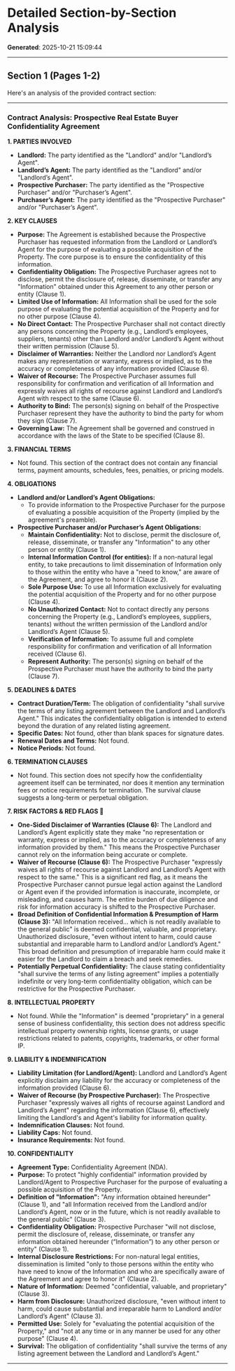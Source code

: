 # Detailed Section-by-Section Analysis

**Generated**: 2025-10-21 15:09:44

---


## Section 1 (Pages 1-2)

Here's an analysis of the provided contract section:

---

### Contract Analysis: Prospective Real Estate Buyer Confidentiality Agreement

**1. PARTIES INVOLVED**
*   **Landlord:** The party identified as the "Landlord" and/or "Landlord’s Agent".
*   **Landlord’s Agent:** The party identified as the "Landlord" and/or "Landlord’s Agent".
*   **Prospective Purchaser:** The party identified as the "Prospective Purchaser" and/or "Purchaser’s Agent".
*   **Purchaser’s Agent:** The party identified as the "Prospective Purchaser" and/or "Purchaser’s Agent".

**2. KEY CLAUSES**
*   **Purpose:** The Agreement is established because the Prospective Purchaser has requested information from the Landlord or Landlord’s Agent for the purpose of evaluating a possible acquisition of the Property. The core purpose is to ensure the confidentiality of this information.
*   **Confidentiality Obligation:** The Prospective Purchaser agrees not to disclose, permit the disclosure of, release, disseminate, or transfer any "Information" obtained under this Agreement to any other person or entity (Clause 1).
*   **Limited Use of Information:** All Information shall be used for the sole purpose of evaluating the potential acquisition of the Property and for no other purpose (Clause 4).
*   **No Direct Contact:** The Prospective Purchaser shall not contact directly any persons concerning the Property (e.g., Landlord’s employees, suppliers, tenants) other than Landlord and/or Landlord’s Agent without their written permission (Clause 5).
*   **Disclaimer of Warranties:** Neither the Landlord nor Landlord’s Agent makes any representation or warranty, express or implied, as to the accuracy or completeness of any information provided (Clause 6).
*   **Waiver of Recourse:** The Prospective Purchaser assumes full responsibility for confirmation and verification of all Information and expressly waives all rights of recourse against Landlord and Landlord’s Agent with respect to the same (Clause 6).
*   **Authority to Bind:** The person(s) signing on behalf of the Prospective Purchaser represent they have the authority to bind the party for whom they sign (Clause 7).
*   **Governing Law:** The Agreement shall be governed and construed in accordance with the laws of the State to be specified (Clause 8).

**3. FINANCIAL TERMS**
*   Not found. This section of the contract does not contain any financial terms, payment amounts, schedules, fees, penalties, or pricing models.

**4. OBLIGATIONS**
*   **Landlord and/or Landlord’s Agent Obligations:**
    *   To provide information to the Prospective Purchaser for the purpose of evaluating a possible acquisition of the Property (implied by the agreement's preamble).
*   **Prospective Purchaser and/or Purchaser’s Agent Obligations:**
    *   **Maintain Confidentiality:** Not to disclose, permit the disclosure of, release, disseminate, or transfer any "Information" to any other person or entity (Clause 1).
    *   **Internal Information Control (for entities):** If a non-natural legal entity, to take precautions to limit dissemination of Information only to those within the entity who have a "need to know," are aware of the Agreement, and agree to honor it (Clause 2).
    *   **Sole Purpose Use:** To use all Information exclusively for evaluating the potential acquisition of the Property and for no other purpose (Clause 4).
    *   **No Unauthorized Contact:** Not to contact directly any persons concerning the Property (e.g., Landlord’s employees, suppliers, tenants) without the written permission of the Landlord and/or Landlord’s Agent (Clause 5).
    *   **Verification of Information:** To assume full and complete responsibility for confirmation and verification of all Information received (Clause 6).
    *   **Represent Authority:** The person(s) signing on behalf of the Prospective Purchaser must have the authority to bind the party (Clause 7).

**5. DEADLINES & DATES**
*   **Contract Duration/Term:** The obligation of confidentiality "shall survive the terms of any listing agreement between the Landlord and Landlord’s Agent." This indicates the confidentiality obligation is intended to extend beyond the duration of any related listing agreement.
*   **Specific Dates:** Not found, other than blank spaces for signature dates.
*   **Renewal Dates and Terms:** Not found.
*   **Notice Periods:** Not found.

**6. TERMINATION CLAUSES**
*   Not found. This section does not specify how the confidentiality agreement itself can be terminated, nor does it mention any termination fees or notice requirements for termination. The survival clause suggests a long-term or perpetual obligation.

**7. RISK FACTORS & RED FLAGS 🚩**
*   **One-Sided Disclaimer of Warranties (Clause 6):** The Landlord and Landlord’s Agent explicitly state they make "no representation or warranty, express or implied, as to the accuracy or completeness of any information provided by them." This means the Prospective Purchaser cannot rely on the information being accurate or complete.
*   **Waiver of Recourse (Clause 6):** The Prospective Purchaser "expressly waives all rights of recourse against Landlord and Landlord’s Agent with respect to the same." This is a significant red flag, as it means the Prospective Purchaser cannot pursue legal action against the Landlord or Agent even if the provided information is inaccurate, incomplete, or misleading, and causes harm. The entire burden of due diligence and risk for information accuracy is shifted to the Prospective Purchaser.
*   **Broad Definition of Confidential Information & Presumption of Harm (Clause 3):** "All Information received... which is not readily available to the general public" is deemed confidential, valuable, and proprietary. Unauthorized disclosure, "even without intent to harm, could cause substantial and irreparable harm to Landlord and/or Landlord’s Agent." This broad definition and presumption of irreparable harm could make it easier for the Landlord to claim a breach and seek remedies.
*   **Potentially Perpetual Confidentiality:** The clause stating confidentiality "shall survive the terms of any listing agreement" implies a potentially indefinite or very long-term confidentiality obligation, which can be restrictive for the Prospective Purchaser.

**8. INTELLECTUAL PROPERTY**
*   Not found. While the "Information" is deemed "proprietary" in a general sense of business confidentiality, this section does not address specific intellectual property ownership rights, license grants, or usage restrictions related to patents, copyrights, trademarks, or other formal IP.

**9. LIABILITY & INDEMNIFICATION**
*   **Liability Limitation (for Landlord/Agent):** Landlord and Landlord’s Agent explicitly disclaim any liability for the accuracy or completeness of the information provided (Clause 6).
*   **Waiver of Recourse (by Prospective Purchaser):** The Prospective Purchaser "expressly waives all rights of recourse against Landlord and Landlord’s Agent" regarding the information (Clause 6), effectively limiting the Landlord's and Agent's liability for information quality.
*   **Indemnification Clauses:** Not found.
*   **Liability Caps:** Not found.
*   **Insurance Requirements:** Not found.

**10. CONFIDENTIALITY**
*   **Agreement Type:** Confidentiality Agreement (NDA).
*   **Purpose:** To protect "highly confidential" information provided by Landlord/Agent to Prospective Purchaser for the purpose of evaluating a possible acquisition of the Property.
*   **Definition of "Information":** "Any information obtained hereunder" (Clause 1), and "all Information received from the Landlord and/or Landlord’s Agent, now or in the future, which is not readily available to the general public" (Clause 3).
*   **Confidentiality Obligation:** Prospective Purchaser "will not disclose, permit the disclosure of, release, disseminate, or transfer any information obtained hereunder (“Information”) to any other person or entity" (Clause 1).
*   **Internal Disclosure Restrictions:** For non-natural legal entities, dissemination is limited "only to those persons within the entity who have need to know of the Information and who are specifically aware of the Agreement and agree to honor it" (Clause 2).
*   **Nature of Information:** Deemed "confidential, valuable, and proprietary" (Clause 3).
*   **Harm from Disclosure:** Unauthorized disclosure, "even without intent to harm, could cause substantial and irreparable harm to Landlord and/or Landlord’s Agent" (Clause 3).
*   **Permitted Use:** Solely for "evaluating the potential acquisition of the Property," and "not at any time or in any manner be used for any other purpose" (Clause 4).
*   **Survival:** The obligation of confidentiality "shall survive the terms of any listing agreement between the Landlord and Landlord’s Agent."

---

